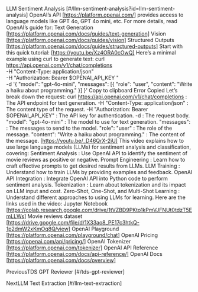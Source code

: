 LLM Sentiment Analysis [#/llm-sentiment-analysis?id=llm-sentiment-analysis] OpenAI’s API [https://platform.openai.com/] provides access to language models like GPT 4o, GPT 4o mini, etc. For more details, read OpenAI’s guide for: Text Generation [https://platform.openai.com/docs/guides/text-generation] Vision [https://platform.openai.com/docs/guides/vision] Structured Outputs [https://platform.openai.com/docs/guides/structured-outputs] Start with this quick tutorial: [https://youtu.be/Xz4ORA0cOwQ] Here’s a minimal example using curl to generate text: curl https://api.openai.com/v1/chat/completions \
-H "Content-Type: application/json" \
-H "Authorization: Bearer $OPENAI_API_KEY " \
-d '{
"model": "gpt-4o-mini",
"messages": [{ "role": "user", "content": "Write a haiku about programming." }]
}' Copy to clipboard Error Copied Let’s break down the request: curl https://api.openai.com/v1/chat/completions : The API endpoint for text generation. -H "Content-Type: application/json" : The content type of the request. -H "Authorization: Bearer $OPENAI_API_KEY" : The API key for authentication. -d : The request body. "model": "gpt-4o-mini" : The model to use for text generation. "messages": : The messages to send to the model. "role": "user" : The role of the message. "content": "Write a haiku about programming." : The content of the message. [https://youtu.be/_D46QrX-2iU] This video explains how to use large language models (LLMs) for sentiment analysis and classification, covering: Sentiment Analysis : Use OpenAI API to identify the sentiment of movie reviews as positive or negative. Prompt Engineering : Learn how to craft effective prompts to get desired results from LLMs. LLM Training : Understand how to train LLMs by providing examples and feedback. OpenAI API Integration : Integrate OpenAI API into Python code to perform sentiment analysis. Tokenization : Learn about tokenization and its impact on LLM input and cost. Zero-Shot, One-Shot, and Multi-Shot Learning : Understand different approaches to using LLMs for learning. Here are the links used in the video: Jupyter Notebook [https://colab.research.google.com/drive/1tVZBD9PKto1kPmVJFNUt0tdzT5EmLLWs] Movie reviews dataset [https://drive.google.com/file/d/1X33ao8_PE17c3htkQ-1p2dmW2xKmOq8Q/view] OpenAI Playground [https://platform.openai.com/playground/chat] OpenAI Pricing [https://openai.com/api/pricing/] OpenAI Tokenizer [https://platform.openai.com/tokenizer] OpenAI API Reference [https://platform.openai.com/docs/api-reference/] OpenAI Docs [https://platform.openai.com/docs/overview]

PreviousTDS GPT Reviewer [#/tds-gpt-reviewer]

NextLLM Text Extraction [#/llm-text-extraction]